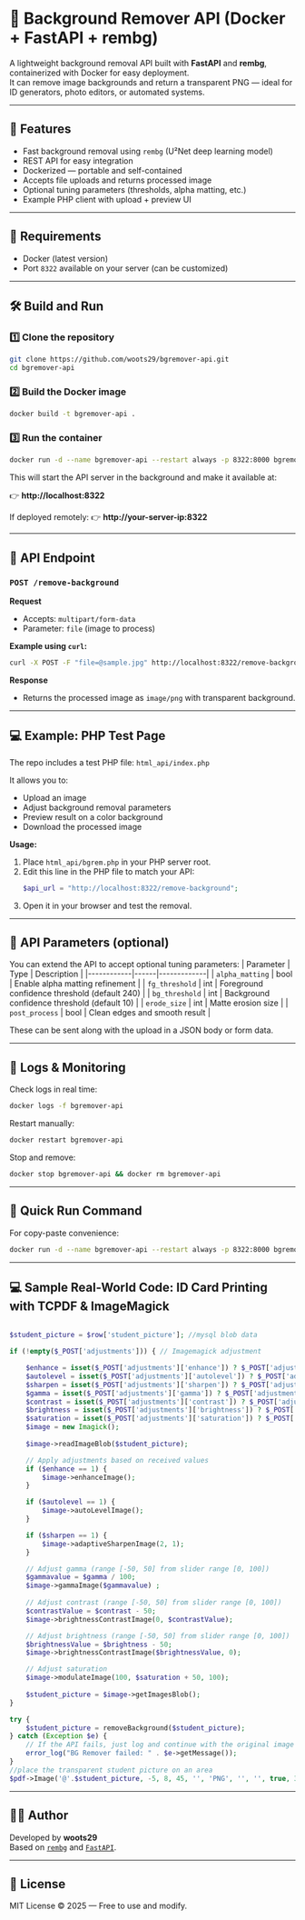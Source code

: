 # 🧠 Background Remover API (Docker + FastAPI + rembg)

A lightweight background removal API built with **FastAPI** and **rembg**, containerized with Docker for easy deployment.  
It can remove image backgrounds and return a transparent PNG — ideal for ID generators, photo editors, or automated systems.

---

## 🚀 Features

- Fast background removal using `rembg` (U²Net deep learning model)
- REST API for easy integration
- Dockerized — portable and self-contained
- Accepts file uploads and returns processed image
- Optional tuning parameters (thresholds, alpha matting, etc.)
- Example PHP client with upload + preview UI

---

## 🧩 Requirements

- Docker (latest version)
- Port `8322` available on your server (can be customized)

---

## 🛠️ Build and Run

### 1️⃣ Clone the repository
```bash
git clone https://github.com/woots29/bgremover-api.git
cd bgremover-api
```

### 2️⃣ Build the Docker image
```bash
docker build -t bgremover-api .
```

### 3️⃣ Run the container
```bash
docker run -d --name bgremover-api --restart always -p 8322:8000 bgremover-api
```

This will start the API server in the background and make it available at:

👉 **http://localhost:8322**

If deployed remotely:
👉 **http://your-server-ip:8322**

---

## 📡 API Endpoint

### `POST /remove-background`

**Request**
- Accepts: `multipart/form-data`
- Parameter: `file` (image to process)

**Example using `curl`:**
```bash
curl -X POST -F "file=@sample.jpg" http://localhost:8322/remove-background -o output.png
```

**Response**
- Returns the processed image as `image/png` with transparent background.

---

## 💻 Example: PHP Test Page

The repo includes a test PHP file: `html_api/index.php`

It allows you to:
- Upload an image
- Adjust background removal parameters
- Preview result on a color background
- Download the processed image

**Usage:**
1. Place `html_api/bgrem.php` in your PHP server root.
2. Edit this line in the PHP file to match your API:
   ```php
   $api_url = "http://localhost:8322/remove-background";
   ```
3. Open it in your browser and test the removal.

---

## 🧰 API Parameters (optional)

You can extend the API to accept optional tuning parameters:
| Parameter | Type | Description |
|------------|------|-------------|
| `alpha_matting` | bool | Enable alpha matting refinement |
| `fg_threshold` | int | Foreground confidence threshold (default 240) |
| `bg_threshold` | int | Background confidence threshold (default 10) |
| `erode_size` | int | Matte erosion size |
| `post_process` | bool | Clean edges and smooth result |

These can be sent along with the upload in a JSON body or form data.

---

## 🧾 Logs & Monitoring

Check logs in real time:
```bash
docker logs -f bgremover-api
```

Restart manually:
```bash
docker restart bgremover-api
```

Stop and remove:
```bash
docker stop bgremover-api && docker rm bgremover-api
```

---

## 🐳 Quick Run Command

For copy-paste convenience:

```bash
docker run -d --name bgremover-api --restart always -p 8322:8000 bgremover-api
```
---
## 💻 Sample Real-World Code: ID Card Printing with TCPDF & ImageMagick

```php

$student_picture = $row['student_picture']; //mysql blob data

if (!empty($_POST['adjustments'])) { // Imagemagick adjustment

	$enhance = isset($_POST['adjustments']['enhance']) ? $_POST['adjustments']['enhance'] : 0;
	$autolevel = isset($_POST['adjustments']['autolevel']) ? $_POST['adjustments']['autolevel'] : 0;
	$sharpen = isset($_POST['adjustments']['sharpen']) ? $_POST['adjustments']['sharpen'] : 0;
	$gamma = isset($_POST['adjustments']['gamma']) ? $_POST['adjustments']['gamma'] : 1;
	$contrast = isset($_POST['adjustments']['contrast']) ? $_POST['adjustments']['contrast'] : 50;
	$brightness = isset($_POST['adjustments']['brightness']) ? $_POST['adjustments']['brightness'] : 50;
	$saturation = isset($_POST['adjustments']['saturation']) ? $_POST['adjustments']['saturation'] : 50;
	$image = new Imagick();
	
	$image->readImageBlob($student_picture);

	// Apply adjustments based on received values
	if ($enhance == 1) {
		$image->enhanceImage();
	}

	if ($autolevel == 1) {
		$image->autoLevelImage();
	}

	if ($sharpen == 1) {
		$image->adaptiveSharpenImage(2, 1);
	}

	// Adjust gamma (range [-50, 50] from slider range [0, 100])
	$gammavalue = $gamma / 100;
	$image->gammaImage($gammavalue) ;
	
	// Adjust contrast (range [-50, 50] from slider range [0, 100])
	$contrastValue = $contrast - 50;
	$image->brightnessContrastImage(0, $contrastValue);

	// Adjust brightness (range [-50, 50] from slider range [0, 100])
	$brightnessValue = $brightness - 50;
	$image->brightnessContrastImage($brightnessValue, 0);

	// Adjust saturation
	$image->modulateImage(100, $saturation + 50, 100); 
		
	$student_picture = $image->getImagesBlob();
}

try {
    $student_picture = removeBackground($student_picture);
} catch (Exception $e) {
    // If the API fails, just log and continue with the original image
    error_log("BG Remover failed: " . $e->getMessage());
}
//place the transparent student picture on an area
$pdf->Image('@'.$student_picture, -5, 8, 45, '', 'PNG', '', '', true, 300, '', false, false, '', false, false, false);

```
---
## 🧑‍💻 Author
Developed by **woots29**  
Based on [`rembg`](https://github.com/danielgatis/rembg) and [`FastAPI`](https://fastapi.tiangolo.com/).

---

## 🧩 License
MIT License © 2025 — Free to use and modify.
